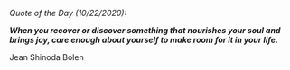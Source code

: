 *Quote of the Day (10/22/2020):*

_**When you recover or discover something that nourishes your soul and brings joy, care enough about yourself to make room for it in your life.**_

Jean Shinoda Bolen
